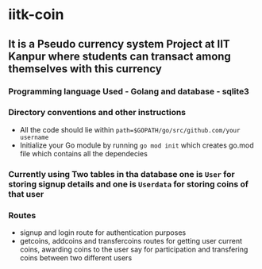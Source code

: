# iitk-coin

## It is a Pseudo currency system Project at IIT Kanpur where students can transact among themselves with this currency

### Programming language Used - Golang and database - sqlite3

### Directory  conventions and other instructions
* All the code should lie within `path=$GOPATH/go/src/github.com/your username`
* Initialize your Go module by running `go mod init` which creates go.mod file which contains all the dependecies

### Currently using Two tables in tha database one is `User` for storing signup details and one is `Userdata` for storing coins of that user
### Routes
* signup and login route for authentication purposes
* getcoins, addcoins and transfercoins routes for getting user current coins, awarding coins to the user say for participation and transfering coins between two different users